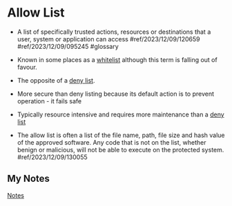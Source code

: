 # Allow List
- A list of specifically trusted actions, resources or destinations that a user, system or application can access #ref/2023/12/09/120659 #ref/2023/12/09/095245 #glossary

- Known in some places as a [whitelist](white-list.md) although this term is falling out of favour.
- The opposite of a [deny list](deny-list.md).
- More secure than deny listing because its default action is to prevent operation - it fails safe
- Typically resource intensive and requires more maintenance than a [deny list](deny-list.md)
- The allow list is often a list of the file name, path, file size and hash value of the approved software. Any code that is not on the list, whether benign or malicious, will not be able to execute on the protected system. #ref/2023/12/09/130055
## My Notes
[Notes](mynotes/allow-list-notes.md)
